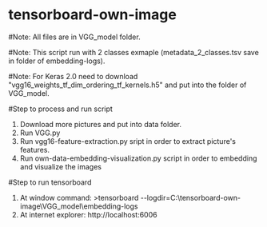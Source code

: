 # tensorboard-own-image


#Note: All files are in VGG_model folder.

#Note: This script run with 2 classes exmaple (metadata_2_classes.tsv save in folder of embedding-logs).

#Note: For Keras 2.0 need to download "vgg16_weights_tf_dim_ordering_tf_kernels.h5" and put into the folder of VGG_model.

#Step to process and run script
1. Download more pictures and put into data folder.
2. Run VGG.py
3. Run vgg16-feature-extraction.py sript in order to extract picture's features. 
4. Run own-data-embedding-visualization.py script in order to embedding and visualize the images

#Step to run tensorboard
1. At window command: >tensorboard --logdir=C:\tensorboard-own-image\VGG_model\embedding-logs
2. At internet explorer: http://localhost:6006

